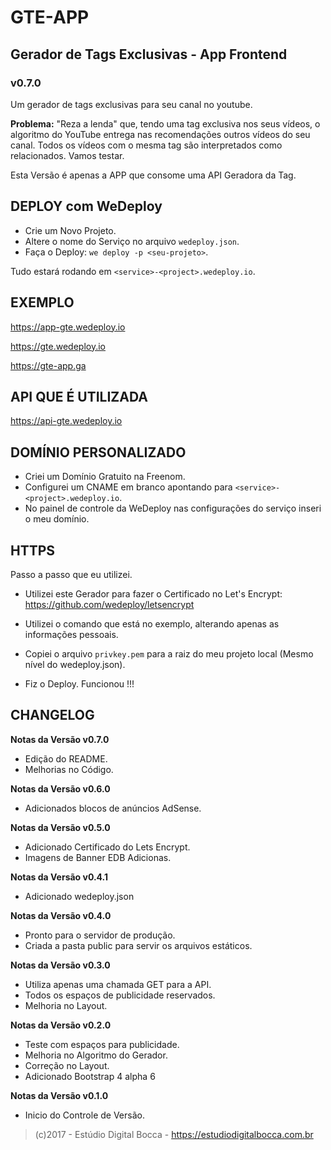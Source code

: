 # GTE-APP #
## Gerador de Tags Exclusivas - App Frontend ##
### v0.7.0 ###

Um gerador de tags exclusivas para seu canal no youtube.

**Problema:** "Reza a lenda" que, tendo uma tag exclusiva nos seus vídeos, o algoritmo do YouTube entrega nas recomendações outros vídeos do seu canal. Todos os vídeos com o mesma tag são interpretados como relacionados. Vamos testar.

Esta Versão é apenas a APP que consome uma API Geradora da Tag.

## DEPLOY com WeDeploy ##

- Crie um Novo Projeto.
- Altere o nome do Serviço no arquivo `wedeploy.json`.
- Faça o Deploy: `we deploy -p <seu-projeto>`.

Tudo estará rodando em `<service>-<project>.wedeploy.io`.

## EXEMPLO ##

https://app-gte.wedeploy.io

https://gte.wedeploy.io

https://gte-app.ga

## API QUE É UTILIZADA ##

https://api-gte.wedeploy.io

## DOMÍNIO PERSONALIZADO ##

- Criei um Domínio Gratuito na Freenom.
- Configurei um CNAME em branco apontando para `<service>-<project>.wedeploy.io`.
- No painel de controle da WeDeploy nas configurações do serviço inseri o meu domínio.

## HTTPS ##

Passo a passo que eu utilizei.

- Utilizei este Gerador para fazer o Certificado no Let's Encrypt:
https://github.com/wedeploy/letsencrypt

- Utilizei o comando que está no exemplo, alterando apenas as informações pessoais.
- Copiei o arquivo `privkey.pem` para a raiz do meu projeto local (Mesmo nível do wedeploy.json).
- Fiz o Deploy. Funcionou !!!

## CHANGELOG ##

**Notas da Versão v0.7.0**

- Edição do README.
- Melhorias no Código.

**Notas da Versão v0.6.0**

- Adicionados blocos de anúncios AdSense.

**Notas da Versão v0.5.0**

- Adicionado Certificado do Lets Encrypt.
- Imagens de Banner EDB Adicionas.

**Notas da Versão v0.4.1**

- Adicionado wedeploy.json

**Notas da Versão v0.4.0**

- Pronto para o servidor de produção.
- Criada a pasta public para servir os arquivos estáticos.

**Notas da Versão v0.3.0**

- Utiliza apenas uma chamada GET para a API.
- Todos os espaços de publicidade reservados.
- Melhoria no Layout.

**Notas da Versão v0.2.0**

- Teste com espaços para publicidade.
- Melhoria no Algoritmo do Gerador.
- Correção no Layout.
- Adicionado Bootstrap 4 alpha 6

**Notas da Versão v0.1.0**

- Inicio do Controle de Versão.

>(c)2017 - Estúdio Digital Bocca - https://estudiodigitalbocca.com.br